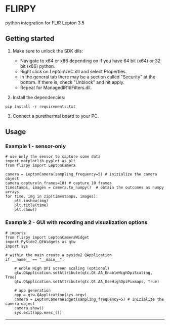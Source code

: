 # FLIRPY

python integration for FLIR Lepton 3.5

## Getting started

1. Make sure to unlock the SDK dlls:

   * Navigate to x64 or x86 depending on if you have 64 bit (x64) or 32 bit (x86) python.
   * Right click on LeptonUVC.dll and select Properties.
   * In the general tab there may be a section called "Security" at the bottom. If there is, check "Unblock" and hit apply.
   * Repeat for ManagedIR16Filters.dll.
2. Install the dependencies:

```
pip install -r requirements.txt
```

3. Connect a purethermal board to your PC.

## Usage

### Example 1 - sensor-only

```
# use only the sensor to capture some data
import matplotlib.pyplot as plt
from flirpy import LeptonCamera

camera = LeptonCamera(sampling_frequency=5) # inizialize the camera object
camera.capture(n_frames=10) # capture 10 frames
timestamps, images = camera.to_numpy()  # obtain the outcomes as numpy arrays.
for time, img in zip(timestamps, images):
    plt.imshow(img)
    plt.title(time)
    plt.show()
```

### Example 2 - GUI with recording and visualization options

```
# imports
from flirpy import LeptonCameraWidget
import PySide2.QtWidgets as qtw
import sys

# within the main create a pyside2 QApplication
if __name__ == "__main__":

    # enble High DPI screen scaling (optional)
    qtw.QApplication.setAttribute(qtc.Qt.AA_EnableHighDpiScaling, True)
    qtw.QApplication.setAttribute(qtc.Qt.AA_UseHighDpiPixmaps, True)

    # app generation
    app = qtw.QApplication(sys.argv)
    camera = LeptonCameraWidget(sampling_frequency=5) # inizialize the camera object
    camera.show()
    sys.exit(app.exec_())
```

---
